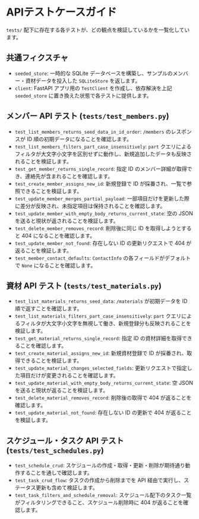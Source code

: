 # APIテストケースガイド

`tests/` 配下に存在する各テストが、どの観点を検証しているかを一覧化しています。

## 共通フィクスチャ
- `seeded_store`: 一時的な SQLite データベースを構築し、サンプルのメンバー・資材データを投入した `SQLiteStore` を返します。
- `client`: FastAPI アプリ用の `TestClient` を作成し、依存解決を上記 `seeded_store` に置き換えた状態で各テストに提供します。

## メンバー API テスト (`tests/test_members.py`)
- `test_list_members_returns_seed_data_in_id_order`: `/members` のレスポンスが ID 順の初期データになることを確認します。
- `test_list_members_filters_part_case_insensitively`: `part` クエリによるフィルタが大文字小文字を区別せずに動作し、新規追加したデータも反映されることを検証します。
- `test_get_member_returns_single_record`: 指定 ID のメンバー詳細が取得でき、連絡先が含まれることを確認します。
- `test_create_member_assigns_new_id`: 新規登録で ID が採番され、一覧で参照できることを検証します。
- `test_update_member_merges_partial_payload`: 一部項目だけを更新した際に差分が反映され、未指定項目は保持されることを確認します。
- `test_update_member_with_empty_body_returns_current_state`: 空の JSON を送ると現状が返されることを検証します。
- `test_delete_member_removes_record`: 削除後に同じ ID を取得しようとすると 404 になることを確認します。
- `test_update_member_not_found`: 存在しない ID の更新リクエストで 404 が返ることを検証します。
- `test_member_contact_defaults`: `ContactInfo` の各フィールドがデフォルトで `None` になることを確認します。

## 資材 API テスト (`tests/test_materials.py`)
- `test_list_materials_returns_seed_data`: `/materials` が初期データを ID 順で返すことを確認します。
- `test_list_materials_filters_part_case_insensitively`: `part` クエリによるフィルタが大文字小文字を無視して働き、新規登録分も反映されることを検証します。
- `test_get_material_returns_single_record`: 指定 ID の資材詳細を取得できることを確認します。
- `test_create_material_assigns_new_id`: 新規資材登録で ID が採番され、取得できることを検証します。
- `test_update_material_changes_selected_fields`: 更新リクエストで指定した項目だけが変更されることを確認します。
- `test_update_material_with_empty_body_returns_current_state`: 空 JSON を送ると現状が返ることを検証します。
- `test_delete_material_removes_record`: 削除後の取得で 404 が返ることを確認します。
- `test_update_material_not_found`: 存在しない ID の更新で 404 が返ることを検証します。

## スケジュール・タスク API テスト (`tests/test_schedules.py`)
- `test_schedule_crud`: スケジュールの作成・取得・更新・削除が期待通り動作することを通しで確認します。
- `test_task_crud_flow`: タスクの作成から削除までを API 経由で実行し、ステータス更新も含めて検証します。
- `test_task_filters_and_schedule_removal`: スケジュール配下のタスク一覧がフィルタリングできること、スケジュール削除時に 404 が返ることを確認します。
